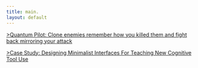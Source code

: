 ```yaml
---
title: main.
layout: default
---
```


[>Quantum Pilot: Clone enemies remember how you killed them and fight back mirroring your attack](https://itunes.apple.com/us/app/quantum-pilot/id935956154?mt=8)

[>Case Study: Designing Minimalist Interfaces For Teaching New Cognitive Tool Use](designing_minimalist/index.html)